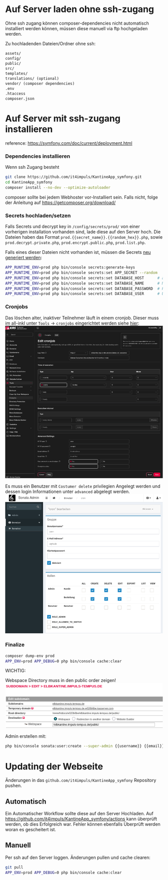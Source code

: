 # Auf Server laden ohne ssh-zugang

Ohne ssh zugang können composer-dependencies nicht automatisch installiert werden können, müssen diese manuell via ftp hochgeladen werden.

Zu hochladenden Dateien/Ordner ohne ssh:
```
assets/
config/
public/
src/
templates/
translations/ (optional)
vendor/ (composer dependencies)
.env
.htaccess
composer.json
```



# Auf Server mit ssh-zugang installieren
reference: https://symfony.com/doc/current/deployment.html

### Dependencies installieren
Wenn ssh Zugang besteht 
```bash
git clone https://github.com/it4impuls/KantineApp_symfony.git
cd KantineApp_symfony
composer install --no-dev --optimize-autoloader
```
composer sollte bei jedem Webhoster vor-Installiert sein. Falls nicht, folge der Anleitung auf https://getcomposer.org/download/


### Secrets hochladen/setzen
Falls Secrets und decrypt key in `/config/secrets/prod/` von einer vorherigen installation vorhanden sind, lade diese auf den Server hoch. Die Dateien haben das Format `prod.{{secret_name}}.{{random_hex}}.php`, sowie `prod.decrypt.private.php`, `prod.encrypt.public.php`, `prod.list.php`.

Falls eines dieser Dateien nicht vorhanden ist, müssen die Secrets [neu generiert werden](https://symfony.com/doc/current/configuration/secrets.html#generate-cryptographic-keys):
```bash
APP_RUNTIME_ENV=prod php bin/console secrets:generate-keys
APP_RUNTIME_ENV=prod php bin/console secrets:set APP_SECRET --random
APP_RUNTIME_ENV=prod php bin/console secrets:set DATABASE_HOST      # addresse zur Datenbank
APP_RUNTIME_ENV=prod php bin/console secrets:set DATABASE_NAME      # Name der Datenbank
APP_RUNTIME_ENV=prod php bin/console secrets:set DATABASE_PASSWORD  # Passwort des Datenbank-Benutzers
APP_RUNTIME_ENV=prod php bin/console secrets:set DATABASE_USER      # Username des Datenbank-Benutzers
```

### Cronjobs
Das löschen alter, inaktiver Teilnehmer läuft in einem cronjob. Dieser muss im all-inkl unter `Tools` -> `cronjobs` eingerichtet werden siehe [hier](https://all-inkl.com/wichtig/anleitungen/kas/tools/cronjobs/einrichtung_479.html):
![all-inkl cron](media/cronjob.png)

Es muss ein Benutzer mit `Costumer delete` privilegien Angelegt werden und dessen login Informationen unter `advanced` abgelegt werden.
![cron user](media/cron_user.png)

### Finalize

```bash
composer dump-env prod
APP_ENV=prod APP_DEBUG=0 php bin/console cache:clear
```

WICHTIG:

Webspace Directory muss in den public order zeigen!
![Webspace in All-inkl /elbkantine.impuls-tempus.de/public/](media/subdomain.png)


Admin erstellen mit:
```bash
php bin/console sonata:user:create --super-admin {{username}} {{email}} {{password}}
```


# Updating der Webseite
Änderungen in das `github.com/it4impuls/KantineApp_symfony` Repository pushen.
## Automatisch
Ein Automatischer Workflow sollte diese auf den Server Hochladen.
Auf https://github.com/it4impuls/KantineApp_symfony/actions kann überprüft werden, ob dies Erfolgreich war. Fehler können ebenfalls Überprüft werden woran es gescheitert ist.

## Manuell
Per ssh auf den Server loggen.
Änderungen pullen und cache clearen:
```bash
git pull
APP_ENV=prod APP_DEBUG=0 php bin/console cache:clear
```